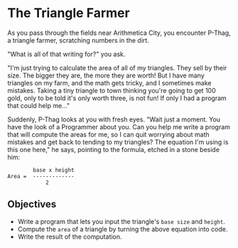 # The Triangle Farmer

As you pass through the fields near Arithmetica City, you encounter P-Thag, a triangle farmer, scratching numbers in the dirt.

"What is all of that writing for?" you ask.

"I'm just trying to calculate the area of all of my triangles. They sell by their size. The bigger they are, the more they are worth! But I have many triangles on my farm, and the math gets tricky, and I sometimes make mistakes. Taking a tiny triangle to town thinking you're going to get 100 gold, only to be told it's only worth three, is not fun! If only I had a program that could help me..."

Suddenly, P-Thag looks at you with fresh eyes. "Wait just a moment. You have the look of a Programmer about you. Can you help me write a program that will compute the areas for me, so I can quit worrying about math mistakes and get back to tending to my triangles? The equation I'm using is this one here," he says, pointing to the formula, etched in a stone beside him:

            base x height
    Area =  -------------
                2

## Objectives

- Write a program that lets you input the triangle's `base size` and `height`.
- Compute the `area` of a triangle by turning the above equation into code.
- Write the result of the computation.
